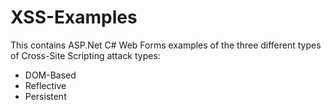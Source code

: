 XSS-Examples
============

This contains ASP.Net C# Web Forms examples of the three different types of Cross-Site Scripting attack types:
* DOM-Based
* Reflective
* Persistent
